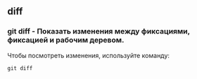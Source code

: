 ## diff

### **git diff** - Показать изменения между фиксациями, фиксацией и рабочим деревом.


Чтобы посмотреть изменения, используйте команду:
```bash=
git diff
```